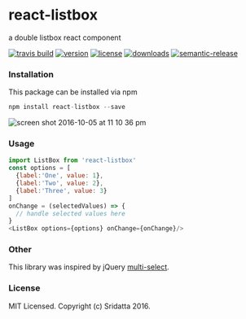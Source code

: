 # react-listbox
a double listbox react component

[![travis build](https://img.shields.io/travis/Sridatta19/react-listbox.svg?maxAge=2592000?style=flat-square)](https://travis-ci.org/Sridatta19/react-listbox)
[![version](https://img.shields.io/npm/v/react-listbox.svg?style=flat-square)](http://npm.im/react-listbox)
[![license](https://img.shields.io/github/license/Sridatta19/react-listbox.svg?maxAge=2592000?style=flat-square)](http://opensource.org/licenses/MIT)
[![downloads](https://img.shields.io/npm/dm/react-listbox.svg?style=flat-square)](http://npm-stat.com/charts.html?package=react-listbox&from=2015-08-01)
[![semantic-release](https://img.shields.io/badge/%20%20%F0%9F%93%A6%F0%9F%9A%80-semantic--release-e10079.svg?style=flat-square)](https://github.com/semantic-release/semantic-release)

### Installation

This package can be installed via npm

```javascript
npm install react-listbox --save
```

![screen shot 2016-10-05 at 11 10 36 pm](https://cloud.githubusercontent.com/assets/11784027/19124722/edaa7f78-8b51-11e6-9723-2bb59aa35201.png)

### Usage

```javascript
import ListBox from 'react-listbox'
const options = [
  {label:'One', value: 1},
  {label:'Two', value: 2},
  {label:'Three', value: 3}
]
onChange = (selectedValues) => {
  // handle selected values here
}
<ListBox options={options} onChange={onChange}/>
```

### Other

This library was inspired by jQuery [multi-select](https://github.com/lou/multi-select/).

### License

MIT Licensed. Copyright (c) Sridatta 2016.
